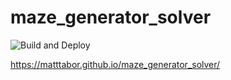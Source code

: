 # maze_generator_solver

![Build and Deploy](https://github.com/matttabor/maze_generator_solver/workflows/Build%20and%20Deploy/badge.svg)

https://matttabor.github.io/maze_generator_solver/
